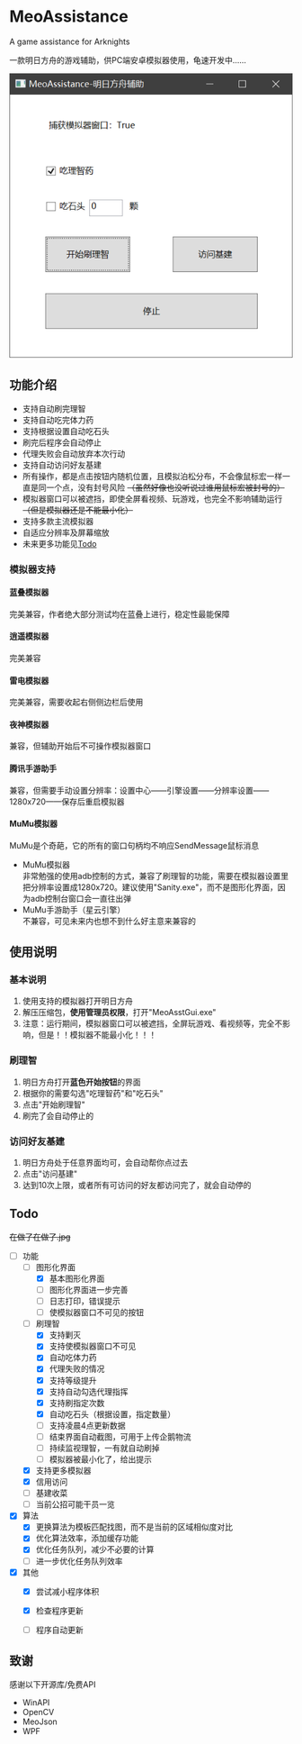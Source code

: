 # MeoAssistance

A game assistance for Arknights

一款明日方舟的游戏辅助，供PC端安卓模拟器使用，龟速开发中……

![截图](README/1.png)

## 功能介绍

- 支持自动刷完理智
- 支持自动吃完体力药
- 支持根据设置自动吃石头
- 刷完后程序会自动停止
- 代理失败会自动放弃本次行动
- 支持自动访问好友基建
- 所有操作，都是点击按钮内随机位置，且模拟泊松分布，不会像鼠标宏一样一直是同一个点，没有封号风险
~~（虽然好像也没听说过谁用鼠标宏被封号的）~~
- 模拟器窗口可以被遮挡，即使全屏看视频、玩游戏，也完全不影响辅助运行
~~（但是模拟器还是不能最小化）~~
- 支持多款主流模拟器
- 自适应分辨率及屏幕缩放
- 未来更多功能见[Todo](#Todo)

### 模拟器支持

#### 蓝叠模拟器

完美兼容，作者绝大部分测试均在蓝叠上进行，稳定性最能保障

#### 逍遥模拟器

完美兼容

#### 雷电模拟器

完美兼容，需要收起右侧侧边栏后使用

#### 夜神模拟器

兼容，但辅助开始后不可操作模拟器窗口

#### 腾讯手游助手

兼容，但需要手动设置分辨率：设置中心——引擎设置——分辨率设置——1280x720——保存后重启模拟器

#### MuMu模拟器

MuMu是个奇葩，它的所有的窗口句柄均不响应SendMessage鼠标消息

- MuMu模拟器  
非常勉强的使用adb控制的方式，兼容了刷理智的功能，需要在模拟器设置里把分辨率设置成1280x720。建议使用"Sanity.exe"，而不是图形化界面，因为adb控制台窗口会一直往出弹
- MuMu手游助手（星云引擎）  
不兼容，可见未来内也想不到什么好主意来兼容的

## 使用说明

### 基本说明

1. 使用支持的模拟器打开明日方舟
2. 解压压缩包，**使用管理员权限**，打开"MeoAsstGui.exe"
3. 注意：运行期间，模拟器窗口可以被遮挡，全屏玩游戏、看视频等，完全不影响，但是！！模拟器不能最小化！！！

### 刷理智

1. 明日方舟打开**蓝色开始按钮**的界面
1. 根据你的需要勾选"吃理智药"和"吃石头"
2. 点击"开始刷理智"
3. 刷完了会自动停止的

### 访问好友基建

1. 明日方舟处于任意界面均可，会自动帮你点过去
2. 点击"访问基建"
3. 达到10次上限，或者所有可访问的好友都访问完了，就会自动停的

## Todo

~~在做了在做了.jpg~~

- [ ] 功能
    - [ ] 图形化界面
        - [x] 基本图形化界面
        - [ ] 图形化界面进一步完善
        - [ ] 日志打印，错误提示
        - [ ] 使模拟器窗口不可见的按钮
    - [ ] 刷理智
        - [x] 支持剿灭
        - [x] 支持使模拟器窗口不可见
        - [x] 自动吃体力药
        - [x] 代理失败的情况
        - [x] 支持等级提升
        - [x] 支持自动勾选代理指挥
        - [x] 支持刷指定次数
        - [x] 自动吃石头（根据设置，指定数量）
        - [ ] 支持凌晨4点更新数据
        - [ ] 结束界面自动截图，可用于上传企鹅物流
        - [ ] 持续监视理智，一有就自动刷掉
        - [ ] 模拟器被最小化了，给出提示
    - [x] 支持更多模拟器
    - [x] 信用访问
    - [ ] 基建收菜
    - [ ] 当前公招可能干员一览
- [x] 算法
    - [x] 更换算法为模板匹配找图，而不是当前的区域相似度对比
    - [x] 优化算法效率，添加缓存功能
    - [x] 优化任务队列，减少不必要的计算
    - [ ] 进一步优化任务队列效率
- [x] 其他
    - [x] 尝试减小程序体积
    - [x] 检查程序更新
    - [ ] 程序自动更新


## 致谢

感谢以下开源库/免费API

- WinAPI
- OpenCV
- MeoJson
- WPF

